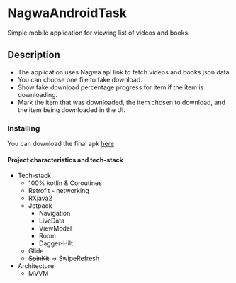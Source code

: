 # NagwaAndroidTask
Simple mobile application for viewing list of videos and books.
## Description
* The application uses Nagwa api link to fetch videos and books json data
* You can choose one file to fake download.
* Show fake download percentage progress for item if the item is downloading.
* Mark the item that was downloaded, the item chosen to download, and the item being
downloaded in the UI.

### Installing
You can download the final apk [here](https://drive.google.com/file/d/1siGxSmiyh8fQ6qxTvUTiYHNIZ-Q_CtSt/view?usp=sharing)

#### Project characteristics and tech-stack
* Tech-stack
    * 100% kotlin & Coroutines
    * Retrofit - networking
    * RXjava2
    * Jetpack
        * Navigation
        * LiveData
        * ViewModel
        * Room 
        * Dagger-Hilt
    * Glide
    * ~~SpinKit~~ -> SwipeRefresh 
* Architecture
    * MVVM
